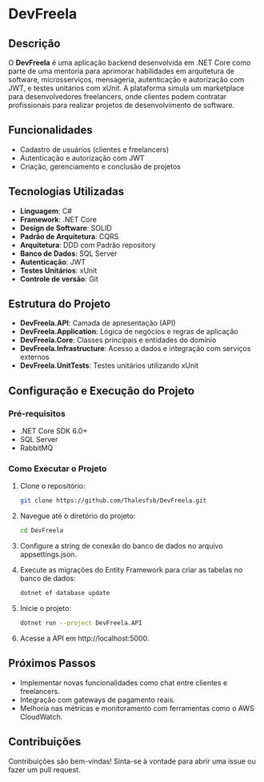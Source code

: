 # DevFreela

## Descrição

O **DevFreela** é uma aplicação backend desenvolvida em .NET Core como parte de uma mentoria para aprimorar habilidades em arquitetura de software, microsserviços, mensageria, autenticação e autorização com JWT, e testes unitários com xUnit. A plataforma simula um marketplace para desenvolvedores freelancers, onde clientes podem contratar profissionais para realizar projetos de desenvolvimento de software.

## Funcionalidades

- Cadastro de usuários (clientes e freelancers)
- Autenticação e autorização com JWT
- Criação, gerenciamento e conclusão de projetos

## Tecnologias Utilizadas

- **Linguagem**: C#
- **Framework**: .NET Core
- **Design de Software**: SOLID
- **Padrão de Arquitetura**: CQRS
- **Arquitetura**: DDD com Padrão repository
- **Banco de Dados**: SQL Server
- **Autenticação**: JWT
- **Testes Unitários**: xUnit
- **Controle de versão**: Git

## Estrutura do Projeto

- **DevFreela.API**: Camada de apresentação (API)
- **DevFreela.Application**: Lógica de negócios e regras de aplicação
- **DevFreela.Core**: Classes principais e entidades do domínio
- **DevFreela.Infrastructure**: Acesso a dados e integração com serviços externos
- **DevFreela.UnitTests**: Testes unitários utilizando xUnit

## Configuração e Execução do Projeto

### Pré-requisitos

- .NET Core SDK 6.0+
- SQL Server
- RabbitMQ

### Como Executar o Projeto

1. Clone o repositório:
   ```bash
   git clone https://github.com/Thalesfsb/DevFreela.git

2. Navegue até o diretório do projeto:
   ```bash
   cd DevFreela
   
3. Configure a string de conexão do banco de dados no arquivo appsettings.json.
   
4. Execute as migrações do Entity Framework para criar as tabelas no banco de dados:
   ```bash
   dotnet ef database update
   
5. Inicie o projeto:
   ```bash
   dotnet run --project DevFreela.API
   
6. Acesse a API em http://localhost:5000.

## Próximos Passos
- Implementar novas funcionalidades como chat entre clientes e freelancers.
- Integração com gateways de pagamento reais.
- Melhoria nas métricas e monitoramento com ferramentas como o AWS CloudWatch.

## Contribuições
Contribuições são bem-vindas! Sinta-se à vontade para abrir uma issue ou fazer um pull request.
